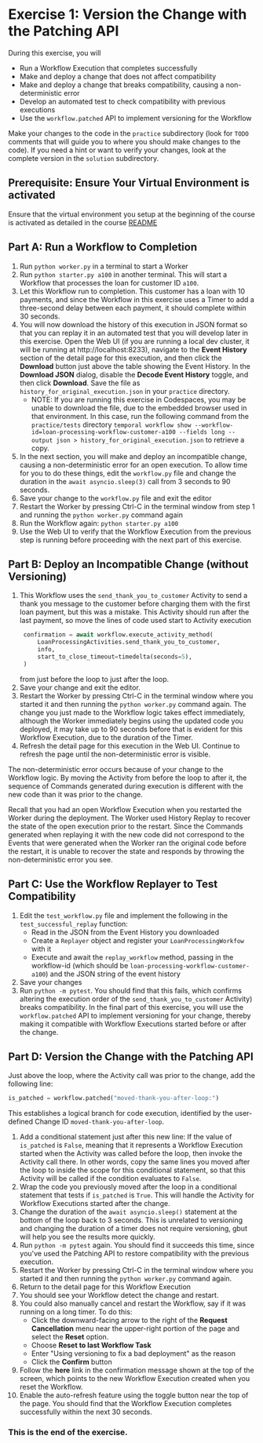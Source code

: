 # Exercise 1: Version the Change with the Patching API

During this exercise, you will 

* Run a Workflow Execution that completes successfully 
* Make and deploy a change that does not affect compatibility
* Make and deploy a change that breaks compatibility, causing a non-deterministic error
* Develop an automated test to check compatibility with previous executions
* Use the `workflow.patched` API to implement versioning for the Workflow

Make your changes to the code in the `practice` subdirectory (look for 
`TODO` comments that will guide you to where you should make changes to 
the code). If you need a hint or want to verify your changes, look at 
the complete version in the `solution` subdirectory.

## Prerequisite: Ensure Your Virtual Environment is activated
Ensure that the virtual environment you setup at the beginning of the
course is activated as detailed in the course [README](../../README.md#setup-your-python-virtual-environment)


## Part A: Run a Workflow to Completion

1. Run `python worker.py` in a terminal to start a Worker
2. Run `python starter.py a100` in another terminal. This will start a Workflow 
    that processes the loan for customer ID `a100`.
3. Let this Workflow run to completion. This customer has a loan 
   with 10 payments, and since the Workflow in this exercise uses 
   a Timer to add a three-second delay between each payment, it 
   should complete within 30 seconds.
4. You will now download the history of this execution in JSON
   format so that you can replay it in an automated test that you
   will develop later in this exercise. Open the Web UI (if you are
   running a local dev cluster, it will be running at
   http://localhost:8233), navigate to the **Event History** section
   of the detail page for this execution, and then click the
   **Download** button just above the table showing the Event History.
   In the **Download JSON** dialog, disable the
   **Decode Event History** toggle, and then click **Download**. Save
   the file as `history_for_original_execution.json` in your
   `practice` directory.
   * NOTE: If you are running this exercise in Codespaces, you may 
     be unable to download the file, due to the embedded browser
	 used in that environment. In this case, run the following 
	 command from the `practice/tests`  directory `temporal workflow show --workflow-id=loan-processing-workflow-customer-a100 --fields long --output json > history_for_original_execution.json` to 
	 retrieve a copy. 
5. In the next section, you will make and deploy an incompatible 
   change, causing a non-deterministic error for an open execution.
   To allow time for you to do these things, edit the `workflow.py` file and 
   change the duration in the `await asyncio.sleep(3)` call from 3 seconds to 90 seconds.
6. Save your change to the `workflow.py` file and exit the editor
7. Restart the Worker by pressing Ctrl-C in the terminal window
   from step 1 and running the `python worker.py` command again
8. Run the Workflow again: `python starter.py a100`
9. Use the Web UI to verify that the Workflow Execution from the 
   previous step is running before proceeding with the next part
   of this exercise.


## Part B: Deploy an Incompatible Change (without Versioning)

1. This Workflow uses the `send_thank_you_to_customer` Activity to 
   send a thank you message to the customer before charging 
   them with the first loan payment, but this was a mistake.
   This Activity should run after the last payment, so move the lines of code used 
   start to Activity execution 
   ```python
    confirmation = await workflow.execute_activity_method(
        LoanProcessingActivities.send_thank_you_to_customer,
        info,
        start_to_close_timeout=timedelta(seconds=5),
    )
    ```
    from just before the loop to just after the loop.
2. Save your change and exit the editor.
3. Restart the Worker by pressing Ctrl-C in the terminal window where you started 
    it and then running the `python worker.py` command again. 
    The change you just made to the Workflow logic takes effect immediately, 
    although the Worker immediately begins using the updated code you deployed, 
    it may take up to 90 seconds before that is evident for this Workflow Execution,
    due to the duration of the Timer.
4. Refresh the detail page for this execution in the Web UI. Continue to refresh 
    the page until the non-deterministic error is visible.

The non-deterministic error occurs because of your change to the 
Workflow logic. By moving the Activity from before the loop to after
it, the sequence of Commands generated during execution is different 
with the new code than it was prior to the change. 

Recall that you had an open Workflow Execution when you restarted the 
Worker during the deployment. The Worker used History Replay to 
recover the state of the open execution prior to the restart. Since 
the Commands generated when replaying it with the new code did not 
correspond to the Events that were generated when the Worker ran the 
original code before the restart, it is unable to recover the state 
and responds by throwing the non-deterministic error you see.


## Part C: Use the Workflow Replayer to Test Compatibility

1. Edit the `test_workflow.py` file and implement the following
    in the `test_successful_replay` function:
    * Read in the JSON from the Event History you downloaded 
    * Create a `Replayer` object and register your `LoanProcessingWorkfow` with it
    * Execute and await the `replay_workflow` method, passing in the workflow-id
    (which should be `loan-processing-workflow-customer-a100`) and the JSON string
    of the event history
2. Save your changes
3. Run `python -m pytest`. You should find that this fails, which confirms 
   altering the execution order of the `send_thank_you_to_customer` 
   Activity) breaks compatibility. In the final part of this 
   exercise, you will use the `workflow.patched` API to implement 
   versioning for your change, thereby making it compatible 
   with Workflow Executions started before or after the change.

## Part D: Version the Change with the Patching API

Just above the loop, where the Activity call was prior to 
the change, add the following line:

```python
is_patched = workflow.patched("moved-thank-you-after-loop:")
```

This establishes a logical branch for code execution, identified 
by the user-defined Change ID `moved-thank-you-after-loop`.

1. Add a conditional statement just after this new line: If the value
   of `is_patched` is `False`, meaning that it represents a Workflow Execution 
   started when the Activity was called before the loop, then invoke the Activity 
   call there.  In other words, copy the same lines you moved after the loop to 
   inside the scope for this conditional statement, so that this Activity will be
   called if the condition evaluates to `False`.
2. Wrap the code you previously moved after the loop in a
   conditional statement that tests if `is_patched` is `True`. This will handle 
   the Activity for Workflow Executions started after the change.
3. Change the duration of the `await asyncio.sleep()` statement at the
   bottom of the loop back to 3 seconds. This is unrelated to
   versioning and changing the duration of a timer does not require versioning,
   gbut will help you see the results more quickly.
4. Run `python -m pytest` again. You should find it succeeds this time,
   since you've used the Patching API to restore compatibility with
   the previous execution.
5. Restart the Worker by pressing Ctrl-C in the terminal
   window where you started it and then running the `python worker.py` command again.
6. Return to the detail page for this Workflow Execution
7. You should see your Workflow detect the change and restart.
8. You could also manually cancel and restart the Workflow, say if it was running
    on a long timer. To do this:
    * Click the downward-facing arrow to the right of the 
    **Request Cancellation** menu near the upper-right portion of 
    the page and select the **Reset** option.
    * Choose **Reset to last Workflow Task** 
    * Enter "Using versioning to fix a bad deployment" as the reason
    * Click the **Confirm** button
9. Follow the **here** link in the confirmation message shown
    at the top of the screen, which points to the new Workflow 
	Execution created when you reset the Workflow.
10. Enable the auto-refresh feature using the toggle button near
    the top of the page. You should find that the Workflow Execution 
	completes successfully within the next 30 seconds.
   


### This is the end of the exercise.


